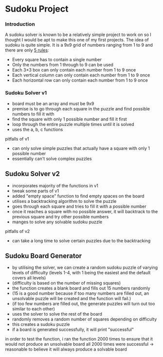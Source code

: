 # Sudoku Project

### Introduction

A sudoku solver is known to be a relatively simple project to work on so I thought I would be apt to make this one of my first projects. The idea of sudoku is quite simple. It is a 9x9 grid of numbers ranging from 1 to 9 and there are only [5 rules](https://masteringsudoku.com/sudoku-rules-beginners/):

- Every square has to contain a single number
- Only the numbers from 1 through to 9 can be used
- Each 3×3 box can only contain each number from 1 to 9 once
- Each vertical column can only contain each number from 1 to 9 once
- Each horizontal row can only contain each number from 1 to 9 once

### Sudoku Solver v1
- board must be an array and must be 9x9
- premise is to go through each square in the puzzle and find possible numbers to fill it with
- find the square with only 1 possible number and fill it first
- loop through the entire puzzle multiple times until it is solved
- uses the a, b, c functions

pitfalls of v1
- can only solve simple puzzles that actually have a square with only 1 possible number
- essentially can't solve complex puzzles


## Sudoku Solver v2
- incorporates majority of the functions in v1
- tweak some parts of v1
- added "empty space" function to find empty spaces on the board
- utilises a backtracking algorithm to solve the puzzle
- goes through each square and tries to fill it with a possible number
- once it reaches a square with no possible answer, it will backtrack to the previous square and try other possible numbers
- manges to solve any solvable sudoku puzzle

pitfalls of v2
- can take a long time to solve certain puzzles due to the backtracking


## Sudoku Board Generator
- by utilising the solver, we can create a random sudoku puzzle of varying levels of difficulty (levels 1-4, with 1 being the easiest and the default covers all levels)
- (difficulty is based on the number of missing squares)
- the function creates a blank board and fills out 15 numbers randomly 
- (15 is a good number because if too many numbers are filled out, an unsolvable puzzle will be created and the function will fail.)
- (if too few numbers are filled out, the generate puzzles will turn out too similar to each other)
- uses the solver to solve the rest of the board
- randomly removes a random number of squares depending on difficulty
- this creates a sudoku puzzle
- if a board is generated successfully, it will print "successful"

in order to test the function, i ran the function 2000 times to ensure that it would not produce an unsolvable board
all 2000 times were successful -> reasonable to believe it will always produce a solvable board














